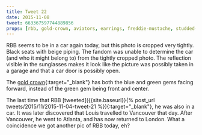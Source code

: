 ```yaml
---
title: Tweet 22
date: 2015-11-08
tweet: 663367597744889856
props: [rbb, gold-crown, aviators, earrings, freddie-mustache, studded-black-choker, rainbow-tshirt, belt, harley-jacket, heeled-black-boots, leather-chaps]
---
```

RBB seems to be in a car again today, but this photo is cropped very tightly. Black seats with beige piping. The fandom was unable to determine the car (and who it might belong to) from the tightly cropped photo. The reflection visible in the sunglasses makes it look like the picture was possibly taken in a garage and that a car door is possibly open. 

The [gold crown]({{site.baseurl}}props/gold-crown){:target="_blank"} has both the blue and green gems facing forward, instead of the green gem being front and center.

The last time that RBB [tweeted]({{site.baseurl}}{% post_url tweets/2015/11/2015-11-04-tweet-21 %}){:target="_blank"}, he was also in a car. It was later discovered that Louis travelled to Vancouver that day. After Vancouver, he went to Atlanta, and has now returned to London. What a coincidence we got another pic of RBB today, eh?
